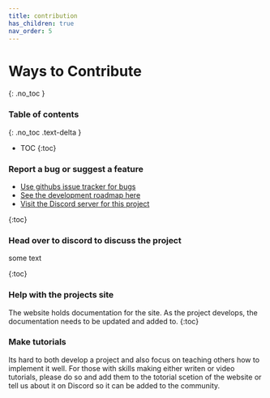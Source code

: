 ```yaml
---
title: contribution
has_children: true
nav_order: 5
---
```


# Ways to Contribute
{: .no_toc }
### Table of contents
{: .no_toc .text-delta }

* TOC
{:toc}
### Report a bug or suggest a feature

- [Use githubs issue tracker for bugs](https://github.com/bdring/FluidNC/issues)
- [See the development roadmap here](https://github.com/bdring/FluidNC/projects/1)
- [Visit the Discord server for this project](https://discord.com/invite/vGhne3QmFZ)

{:toc}
### Head over to discord to discuss the project

some text

{:toc}
### Help with the projects site

The website holds documentation for the site. As the project develops, the documentation needs to be updated and added to. 
{:toc}
### Make tutorials

Its hard to both develop a project and also focus on teaching others how to implement it well. For those with skills making either writen or video tutorials, please do so and add them to the totorial scetion of the website or tell us about it on Discord so it can be added to the community. 
